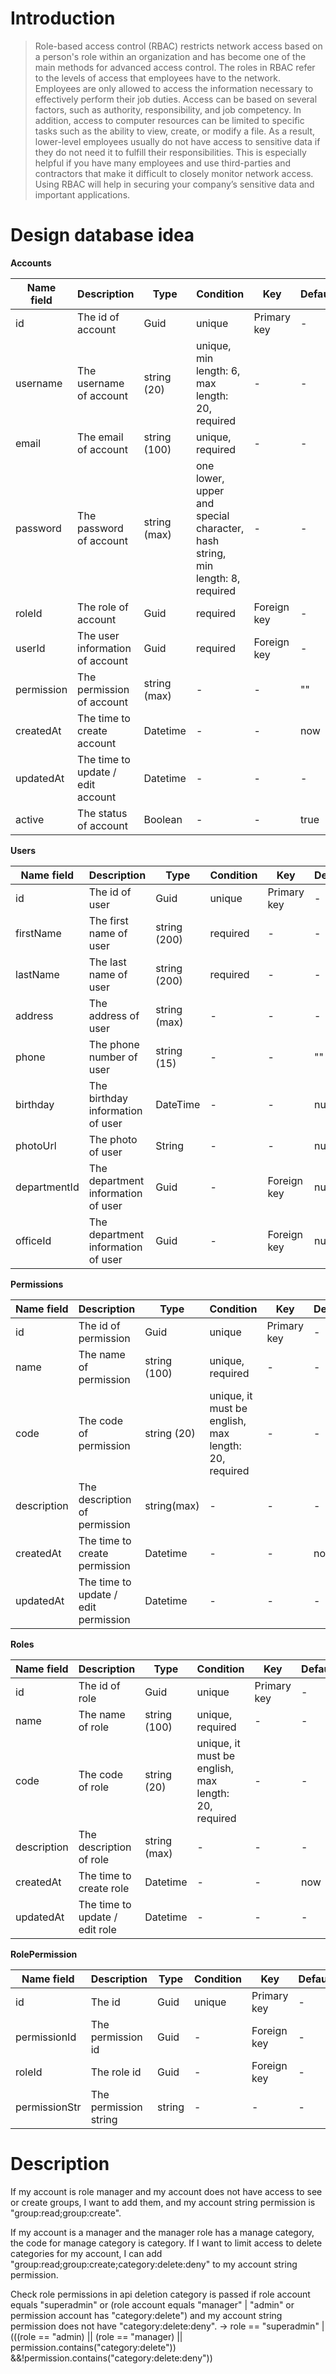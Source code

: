 # Introduction

> Role-based access control (RBAC) restricts network access based on a person's role within an organization and has become one of the main methods for advanced access control. The roles in RBAC refer to the levels of access that employees have to the network. Employees are only allowed to access the information necessary to effectively perform their job duties. Access can be based on several factors, such as authority, responsibility, and job competency. In addition, access to computer resources can be limited to specific tasks such as the ability to view, create, or modify a file. As a result, lower-level employees usually do not have access to sensitive data if they do not need it to fulfill their responsibilities. This is especially helpful if you have many employees and use third-parties and contractors that make it difficult to closely monitor network access. Using RBAC will help in securing your company’s sensitive data and important applications.

# Design database idea

**Accounts**

| Name field | Description                       | Type         | Condition                                                                    | Key         | Default |
| ---------- | --------------------------------- | ------------ | ---------------------------------------------------------------------------- | ----------- | ------- |
| id         | The id of account                 | Guid         | unique                                                                       | Primary key | -       |
| username   | The username of account           | string (20)  | unique, min length: 6, max length: 20, required                              | -           | -       |
| email      | The email of account              | string (100) | unique, required                                                             | -           | -       |
| password   | The password of account           | string (max) | one lower, upper and special character, hash string, min length: 8, required | -           | -       |
| roleId     | The role of account               | Guid         | required                                                                     | Foreign key | -       |
| userId     | The user information of account   | Guid         | required                                                                     | Foreign key | -       |
| permission | The permission of account         | string (max) | -                                                                            | -           | ""      |
| createdAt  | The time to create account        | Datetime     | -                                                                            | -           | now     |
| updatedAt  | The time to update / edit account | Datetime     | -                                                                            | -           | -       |
| active     | The status of account             | Boolean      | -                                                                            | -           | true    |

**Users**

| Name field   | Description                        | Type         | Condition | Key         | Default |
| ------------ | ---------------------------------- | ------------ | --------- | ----------- | ------- |
| id           | The id of user                     | Guid         | unique    | Primary key | -       |
| firstName    | The first name of user             | string (200) | required  | -           | -       |
| lastName     | The last name of user              | string (200) | required  | -           | -       |
| address      | The address of user                | string (max) | -         | -           | -       |
| phone        | The phone number of user           | string (15)  | -         | -           | ""      |
| birthday     | The birthday information of user   | DateTime     | -         | -           | null    |
| photoUrl     | The photo of user                  | String       | -         | -           | null    |
| departmentId | The department information of user | Guid         | -         | Foreign key | null    |
| officeId     | The department information of user | Guid         | -         | Foreign key | null    |

**Permissions**

| Name field  | Description                          | Type         | Condition                                            | Key         | Default |
| ----------- | ------------------------------------ | ------------ | ---------------------------------------------------- | ----------- | ------- |
| id          | The id of permission                 | Guid         | unique                                               | Primary key | -       |
| name        | The name of permission               | string (100) | unique, required                                     | -           | -       |
| code        | The code of permission               | string (20)  | unique, it must be english, max length: 20, required | -           | -       |
| description | The description of permission        | string(max)  | -                                                    | -           | -       |
| createdAt   | The time to create permission        | Datetime     | -                                                    | -           | now     |
| updatedAt   | The time to update / edit permission | Datetime     | -                                                    | -           | -       |

**Roles**

| Name field  | Description                    | Type         | Condition                                            | Key         | Default |
| ----------- | ------------------------------ | ------------ | ---------------------------------------------------- | ----------- | ------- |
| id          | The id of role                 | Guid         | unique                                               | Primary key | -       |
| name        | The name of role               | string (100) | unique, required                                     | -           | -       |
| code        | The code of role               | string (20)  | unique, it must be english, max length: 20, required | -           | -       |
| description | The description of role        | string (max) | -                                                    | -           | -       |
| createdAt   | The time to create role        | Datetime     | -                                                    | -           | now     |
| updatedAt   | The time to update / edit role | Datetime     | -                                                    | -           | -       |

**RolePermission**

| Name field    | Description           | Type   | Condition | Key         | Default |
| ------------- | --------------------- | ------ | --------- | ----------- | ------- |
| id            | The id                | Guid   | unique    | Primary key | -       |
| permissionId  | The permission id     | Guid   | -         | Foreign key | -       |
| roleId        | The role id           | Guid   | -         | Foreign key | -       |
| permissionStr | The permission string | string | -         | -           | -       |

# Description

If my account is role manager and my account does not have access to see or create groups, I want to add them, and my account string permission is "group:read;group:create".

If my account is a manager and the manager role has a manage category, the code for manage category is category. If I want to limit access to delete categories for my account, I can add "group:read;group:create;category:delete:deny" to my account string permission.

Check role permissions in api deletion category is passed if role account equals "superadmin" or (role account equals "manager" | "admin" or permission account has "category:delete") and my account string permission does not have "category:delete:deny".
-> role == "superadmin" | (((role == "admin) || (role == "manager) || permission.contains("category:delete")) &&!permission.contains("category:delete:deny"))
